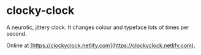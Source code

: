 # clocky-clock
 
A neurotic, jittery clock. It changes colour and typeface lots of times per second. 

Online at [https://clockyclock.netlify.com](https://clockyclock.netlify.com).
